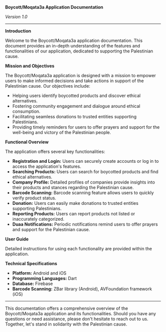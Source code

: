 **Boycott/Moqata3a Application Documentation**

*Version 1.0*

---

**Introduction**

Welcome to the Boycott/Moqata3a application documentation. This document provides an in-depth understanding of the features and functionalities of our application, dedicated to supporting the Palestinian cause.

**Mission and Objectives**

The Boycott/Moqata3a application is designed with a mission to empower users to make informed decisions and take actions in support of the Palestinian cause. Our objectives include:

- Helping users identify boycotted products and discover ethical alternatives.
- Fostering community engagement and dialogue around ethical consumption.
- Facilitating seamless donations to trusted entities supporting Palestinians.
- Providing timely reminders for users to offer prayers and support for the well-being and victory of the Palestinian people.

**Functional Overview**

The application offers several key functionalities:

- **Registration and Login:** Users can securely create accounts or log in to access the application's features.
- **Searching Products:** Users can search for boycotted products and find ethical alternatives.
- **Company Profile:** Detailed profiles of companies provide insights into their products and stances regarding the Palestinian cause.
- **Barcode Scanning:** Barcode scanning feature allows users to quickly verify product status.
- **Donation:** Users can easily make donations to trusted entities supporting Palestinians.
- **Reporting Products:** Users can report products not listed or inaccurately categorized.
- **Duaa Notifications:** Periodic notifications remind users to offer prayers and support for the Palestinian cause.

**User Guide**

Detailed instructions for using each functionality are provided within the application.

**Technical Specifications**

- **Platform:** Android and iOS
- **Programming Languages:** Dart
- **Database:** Firebase
- **Barcode Scanning:** ZBar library (Android), AVFoundation framework (iOS)

---

This documentation offers a comprehensive overview of the Boycott/Moqata3a application and its functionalities. Should you have any questions or need assistance, please don't hesitate to reach out to us. Together, let's stand in solidarity with the Palestinian cause.
